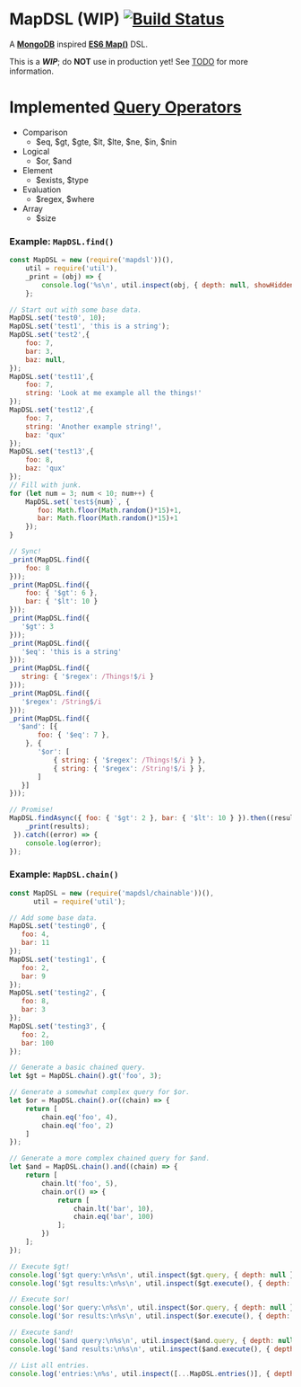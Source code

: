 MapDSL (WIP) [![Build Status](https://travis-ci.org/LouisT/MapDSL.svg?branch=master)](https://travis-ci.org/LouisT/MapDSL)
===
A __[MongoDB]__ inspired __[ES6 Map()]__ DSL.

This is a ___WIP___; do __NOT__ use in production yet! See [TODO](TODO.md) for more information.

Implemented [Query Operators]
===
* Comparison
  * $eq, $gt, $gte, $lt, $lte, $ne, $in, $nin
* Logical
  * $or, $and
* Element
  * $exists, $type
* Evaluation
  * $regex, $where
* Array
  * $size

### Example: `MapDSL.find()`
```javascript
const MapDSL = new (require('mapdsl'))(),
    util = require('util'),
    _print = (obj) => {
        console.log('%s\n', util.inspect(obj, { depth: null, showHidden: true }));
    };

// Start out with some base data.
MapDSL.set('test0', 10);
MapDSL.set('test1', 'this is a string');
MapDSL.set('test2',{
    foo: 7,
    bar: 3,
    baz: null,
});
MapDSL.set('test11',{
    foo: 7,
    string: 'Look at me example all the things!'
});
MapDSL.set('test12',{
    foo: 7,
    string: 'Another example string!',
    baz: 'qux'
});
MapDSL.set('test13',{
    foo: 8,
    baz: 'qux'
});
// Fill with junk.
for (let num = 3; num < 10; num++) {
    MapDSL.set(`test${num}`, {
       foo: Math.floor(Math.random()*15)+1,
       bar: Math.floor(Math.random()*15)+1
    });
}

// Sync!
_print(MapDSL.find({
    foo: 8
}));
_print(MapDSL.find({
    foo: { '$gt': 6 },
    bar: { '$lt': 10 }
}));
_print(MapDSL.find({
   '$gt': 3
}));
_print(MapDSL.find({
   '$eq': 'this is a string'
}));
_print(MapDSL.find({
   string: { '$regex': /Things!$/i }
}));
_print(MapDSL.find({
   '$regex': /String$/i
}));
_print(MapDSL.find({
  '$and': [{
       foo: { '$eq': 7 },
    }, {
       '$or': [
           { string: { '$regex': /Things!$/i } },
           { string: { '$regex': /String!$/i } },
       ]
   }]
}));

// Promise!
MapDSL.findAsync({ foo: { '$gt': 2 }, bar: { '$lt': 10 } }).then((results) => {
    _print(results);
 }).catch((error) => {
    console.log(error);
});
```

### Example: `MapDSL.chain()`
```javascript
const MapDSL = new (require('mapdsl/chainable'))(),
      util = require('util');

// Add some base data.
MapDSL.set('testing0', {
   foo: 4,
   bar: 11
});
MapDSL.set('testing1', {
   foo: 2,
   bar: 9
});
MapDSL.set('testing2', {
   foo: 8,
   bar: 3
});
MapDSL.set('testing3', {
   foo: 2,
   bar: 100
});

// Generate a basic chained query.
let $gt = MapDSL.chain().gt('foo', 3);

// Generate a somewhat complex query for $or.
let $or = MapDSL.chain().or((chain) => {
    return [
        chain.eq('foo', 4),
        chain.eq('foo', 2)
    ]
});

// Generate a more complex chained query for $and.
let $and = MapDSL.chain().and((chain) => {
    return [
        chain.lt('foo', 5),
        chain.or(() => {
            return [
                chain.lt('bar', 10),
                chain.eq('bar', 100)
            ];
        })
    ];
});

// Execute $gt!
console.log('$gt query:\n%s\n', util.inspect($gt.query, { depth: null }));
console.log('$gt results:\n%s\n', util.inspect($gt.execute(), { depth: null }));

// Execute $or!
console.log('$or query:\n%s\n', util.inspect($or.query, { depth: null }));
console.log('$or results:\n%s\n', util.inspect($or.execute(), { depth: null }));

// Execute $and!
console.log('$and query:\n%s\n', util.inspect($and.query, { depth: null }));
console.log('$and results:\n%s\n', util.inspect($and.execute(), { depth: null }));

// List all entries.
console.log('entries:\n%s', util.inspect([...MapDSL.entries()], { depth: null }));
````

[MongoDB]: https://www.mongodb.com/
[ES6 Map()]: https://developer.mozilla.org/en-US/docs/Web/JavaScript/Reference/Global_Objects/Map
[Query Operators]: https://docs.mongodb.com/manual/reference/operator/query/

